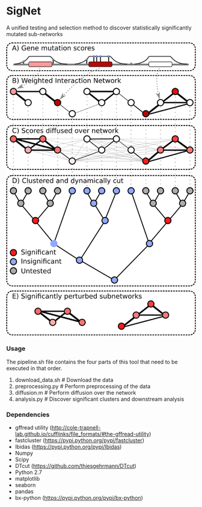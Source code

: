 # SigNet
A unified testing and selection method to discover statistically significantly mutated sub-networks

![The SigNet processing and analysis steps](method.png)

### Usage

The pipeline.sh file contains the four parts of this tool that need to be executed in that order.
 1. download_data.sh # Download the data
 2. preprocessing.py # Perform preprocessing of the data
 3. diffusion.m      # Perform diffusion over the network
 4. analysis.py      # Discover significant clusters and downstream analysis

### Dependencies

* gffread utility (http://cole-trapnell-lab.github.io/cufflinks/file_formats/#the-gffread-utility)
* fastcluster (https://pypi.python.org/pypi/fastcluster)
* Ibidas (https://pypi.python.org/pypi/Ibidas)
* Numpy
* Scipy
* DTcut (https://github.com/thiesgehrmann/DTcut)
* Python 2.7
* matplotlib
* seaborn
* pandas
* bx-python (https://pypi.python.org/pypi/bx-python)


